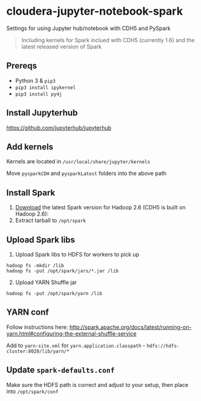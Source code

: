 # cloudera-jupyter-notebook-spark
Settings for using Jupyter hub/notebook with CDH5 and PySpark
> Including kernels for Spark inclued with CDH5 (currently 1.6) and the latest released version of Spark

## Prereqs

* Python 3 & `pip3`
* `pip3 install ipykernel`
* `pip3 install py4j`

## Install Jupyterhub

https://github.com/jupyterhub/jupyterhub

## Add kernels

Kernels are located in `/usr/local/share/jupyter/kernels`

Move `pysparkCDH` and `pysparkLatest` folders into the above path

## Install Spark

1. [Download](https://spark.apache.org/downloads.html) the latest Spark version for Hadoop 2.6 (CDH5 is built on Hadoop 2.6): 
2. Extract tarball to `/opt/spark`

## Upload Spark libs

1. Upload Spark libs to HDFS for workers to pick up

```
hadoop fs -mkdir /lib
hadoop fs -put /opt/spark/jars/*.jar /lib
```

2. Upload YARN Shuffle jar

```
hadoop fs -put /opt/spark/yarn /lib
```

## YARN conf

Follow instructions here: http://spark.apache.org/docs/latest/running-on-yarn.html#configuring-the-external-shuffle-service

Add to `yarn-site.xml` for `yarn.application.classpath` - `hdfs://hdfs-cluster:8020/lib/yarn/*`

## Update `spark-defaults.conf`

Make sure the HDFS path is correct and adjust to your setup, then place into `/opt/spark/conf`
